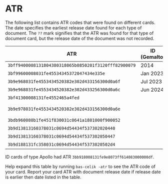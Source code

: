 # ATR

The following list contains ATR codes that were found on different cards. The date specifies the earliest release date found for each type of document. The `??` mark signifies that the ATR was found for that type of document card, but the release date of the document was not recorded.

| ATR                                                  | ID (Gemalto) | Vehicle | Medical  |
| ---------------------------------------------------- | ------------ | ------- | -------- | 
| `3bff9400008131804380318065b0850201f3120fff82900079` | 2014         | ??      |          |
| `3bf99600008031fe45534345372047434e335e`             | Jan 2023     | ??      | ??       |
| `3b9e968031fe4553434520382e302d433156300d0a6f`       | Jul 2023     | ??      | ??       |
| `3b9e968031fe4553434520382e302d433256300d0a6c`       | Jun 2024     |         |          |
| `3bf41300008131fe4552465a4fed`                       |              |         | ??       |
| `3b9e978031fe4553434520382e302d433156300d0a6e`       |              |         | Mar 2023 |
| `3bdb960080b1fe451f830031c0641a1801000f900052`       |              | ??      |          |
| `3b9d13813160378031c0694d54434f537302020440`         |              | ??      |          |
| `3b9d13813160378031c0694d54434f537302050447`         |              | ??      |          |
| `3b9d188131fc358031c0694d54434f5373020502d4`         |              | ??      |          |


ID cards of type Apollo had ATR `3bb918008131fe9e8073ff614083000000df`.

Help expand this table by running `bas-celik -atr` to see the ATR code of your card. Report your card ATR with document release date if release date is earlier then date listed in the table.
